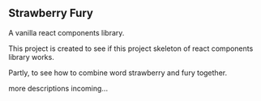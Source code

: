 ## Strawberry Fury

A vanilla react components library.

This project is created to see if this project skeleton of react components library works.

Partly, to see how to combine word strawberry and fury together.

more descriptions incoming...
